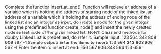 Complete the function insert_at_end(). Function will recieve an address of a variable which is holding the address of starting node  of the linked list ,an address of a variable which is holding the address of ending node  of the linked list and an integer as input, do create a node for the given integer using the predefined function create_node() and insert the newly created node as last node of the given linked list. Note1: Class and methods for doubly Linked List is predefined, do refer it.
Sample input:
123 564 343 808 906 567 -1
Sample output:
Enter the items to insert:
123 564 343 808 906 567 -1
Enter the item to insert at end:
656
567 906 343 564 123 656
